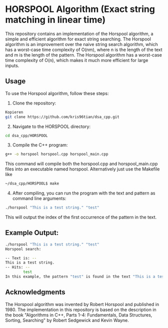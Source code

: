 # HORSPOOL Algorithm (Exact string matching in linear time)
This repository contains an implementation of the Horspool algorithm, a simple and efficient algorithm for exact string searching. The Horspool algorithm is an improvement over the naive string search algorithm, which has a worst-case time complexity of O(nm), where n is the length of the text and m is the length of the pattern. The Horspool algorithm has a worst-case time complexity of O(n), which makes it much more efficient for large inputs.

## Usage

To use the Horspool algorithm, follow these steps:

1. Clone the repository:
```bash
Kopieren
git clone https://github.com/kris96tian/dsa_cpp.git
```
2. Navigate to the HORSPOOL directory:
```bash
cd dsa_cpp/HORSPOOL
```
3. Compile the C++ program:
```bash
g++ -o horspool horspool.cpp horspool_main.cpp
```
This command will compile both the horspool.cpp and horspool_main.cpp files into an executable named horspool.
Alternatively just use the Makefile like 
```bash
~/dsa_cpp/HORSPOOL$ make
```
4. After compiling, you can run the program with the text and pattern as command line arguments:

```bash
./horspool "This is a test string." "test"
```

This will output the index of the first occurrence of the pattern in the text.

## Example Output:


```bash
./horspool "This is a test string." "test"
Horspool search:

-- Text is: --
This is a test string.
-- Hits: --
        test
In this example, the pattern "test" is found in the text "This is a test string." at index 8.
```

## Acknowledgments
The Horspool algorithm was invented by Robert Horspool and published in 1980. The implementation in this repository is based on the description in the book "Algorithms in C++, Parts 1-4: Fundamentals, Data Structures, Sorting, Searching" by Robert Sedgewick and Kevin Wayne.

